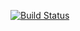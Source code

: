 [![Build Status](https://travis-ci.org/4finance/releasing-sandbox.svg)](https://travis-ci.org/4finance/releasing-sandbox)

